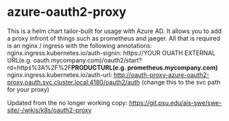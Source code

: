 # azure-oauth2-proxy

This is a helm chart tailor-built for usage with Azure AD. It allows you to add a proxy infront of things such as prometheus and jaeger.
All that is required is an nginx / ingress with the following annotations:
nginx.ingress.kubernetes.io/auth-signin: https://YOUR OUATH EXTERNAL URL(e.g. oauth.mycompany.com)/oauth2/start?rd=https%3A%2F%2F**PRODUCTURL(e.g. prometheus.mycompany.com)**
nginx.ingress.kubernetes.io/auth-url: http://oauth-proxy-azure-oauth2-proxy.oauth.svc.cluster.local:4180/oauth2/auth (change this to the svc path for your proxy)

Updated from the no longer working copy:
https://git.psu.edu/ais-swe/swe-site/-/wikis/k8s/oauth2-proxy